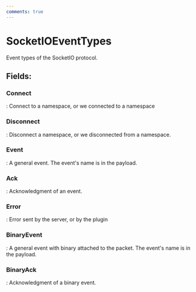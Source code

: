 ```yaml
---
comments: true
---
```

# SocketIOEventTypes

Event types of the SocketIO protocol. 

## **Fields**:
### **Connect**
: Connect to a namespace, or we connected to a namespace 
### **Disconnect**
: Disconnect a namespace, or we disconnected from a namespace. 
### **Event**
: A general event. The event's name is in the payload. 
### **Ack**
: Acknowledgment of an event. 
### **Error**
: Error sent by the server, or by the plugin 
### **BinaryEvent**
: A general event with binary attached to the packet. The event's name is in the payload. 
### **BinaryAck**
: Acknowledgment of a binary event. 